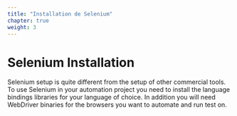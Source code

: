 ```yaml
---
title: "Installation de Selenium"
chapter: true
weight: 3
---
```


# Selenium Installation

Selenium setup is quite different from the setup of other commercial tools. To use Selenium in your automation project you need to install the language bindings libraries for your language of choice. In addition you will need WebDriver binaries for the browsers you want to automate and run test on. 